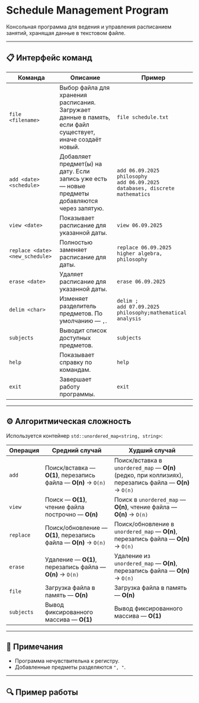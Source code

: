 # Schedule Management Program

Консольная программа для ведения и управления расписанием занятий, хранящая данные в текстовом файле.

---

## 📋 Интерфейс команд

| Команда | Описание | Пример |
|---------|---------|--------|
| `file <filename>` | Выбор файла для хранения расписания. Загружает данные в память, если файл существует, иначе создаёт новый. | `file schedule.txt` |
| `add <date> <schedule>` | Добавляет предмет(ы) на дату. Если запись уже есть — новые предметы добавляются через запятую. | `add 06.09.2025 philosophy`<br>`add 06.09.2025 databases, discrete mathematics` |
| `view <date>` | Показывает расписание для указанной даты. | `view 06.09.2025` |
| `replace <date> <new_schedule>` | Полностью заменяет расписание для даты. | `replace 06.09.2025 higher algebra, philosophy` |
| `erase <date>` | Удаляет расписание для указанной даты. | `erase 06.09.2025` |
| `delim <char>` | Изменяет разделитель предметов. По умолчанию — `,`. | `delim ;`<br>`add 07.09.2025 philosophy;mathematical analysis` |
| `subjects` | Выводит список доступных предметов. | `subjects` |
| `help` | Показывает справку по командам. | `help` |
| `exit` | Завершает работу программы. | `exit` |

---

## ⚙️ Алгоритмическая сложность

Используется контейнер `std::unordered_map<string, string>`:

| Операция | Средний случай | Худший случай |
|----------|----------------|---------------|
| `add` | Поиск/вставка — **O(1)**, перезапись файла — **O(n)** → `O(n)` | Поиск/вставка в `unordered_map` — **O(n)** (редко, при коллизиях), перезапись файла — **O(n)** → `O(n)` |
| `view` | Поиск — **O(1)**, чтение файла построчно — **O(n)** | Поиск в `unordered_map` — **O(n)**, чтение файла — **O(n)** → `O(n)` |
| `replace` | Поиск/обновление — **O(1)**, перезапись файла — **O(n)** → `O(n)` | Поиск/обновление в `unordered_map` — **O(n)**, перезапись файла — **O(n)** → `O(n)` |
| `erase` | Удаление — **O(1)**, перезапись файла — **O(n)** → `O(n)` | Удаление из `unordered_map` — **O(n)**, перезапись файла — **O(n)** → `O(n)` |
| `file` | Загрузка файла в память — **O(n)** | Загрузка файла в память — **O(n)** |
| `subjects` | Вывод фиксированного массива — **O(1)** | Вывод фиксированного массива — **O(1)** |
 
---

## 📝 Примечания

- Программа нечувствительна к регистру.  
- Добавленные предметы разделяются `", "`.

---

## 🔍 Пример работы

